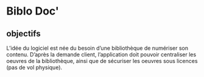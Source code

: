 # Biblo Doc'






## objectifs  
L’idée du logiciel est née du besoin d’une bibliothèque de numériser son contenu. D’après la demande client, l’application  doit pouvoir centraliser les oeuvres de la bibliothèque, ainsi que de sécuriser les oeuvres sous licences (pas de vol physique).